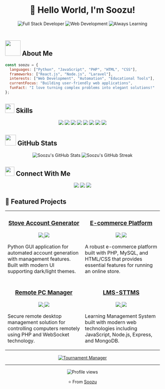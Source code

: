# <div align="center">👋 Hello World, I'm Soozu!</div>

<div align="center">
  <img src="https://img.shields.io/badge/Developer-Full%20Stack-blue?style=for-the-badge" alt="Full Stack Developer"/>
  <img src="https://img.shields.io/badge/Focus-Web%20Development-orange?style=for-the-badge" alt="Web Development"/>
  <img src="https://img.shields.io/badge/Status-Always%20Learning-success?style=for-the-badge" alt="Always Learning"/>
</div>

<br/>

## <img src="https://media.giphy.com/media/VgCDAzcKvsR6OM0uWg/giphy.gif" width="50"> About Me

```javascript
const soozu = {
  languages: ["Python", "JavaScript", "PHP", "HTML", "CSS"],
  frameworks: ["React.js", "Node.js", "Laravel"],
  interests: ["Web Development", "Automation", "Educational Tools"],
  currentFocus: "Building user-friendly web applications",
  funFact: "I love turning complex problems into elegant solutions!"
};
```

## <img src="https://media.giphy.com/media/WUlplcMpOCEmTGBtBW/giphy.gif" width="30"> Skills

<div align="center">
  <img src="https://img.shields.io/badge/Python-3776AB?style=for-the-badge&logo=python&logoColor=white" />
  <img src="https://img.shields.io/badge/React-20232A?style=for-the-badge&logo=react&logoColor=61DAFB" />
  <img src="https://img.shields.io/badge/PHP-777BB4?style=for-the-badge&logo=php&logoColor=white" />
  <img src="https://img.shields.io/badge/JavaScript-F7DF1E?style=for-the-badge&logo=javascript&logoColor=black" />
  <img src="https://img.shields.io/badge/HTML5-E34F26?style=for-the-badge&logo=html5&logoColor=white" />
  <img src="https://img.shields.io/badge/CSS3-1572B6?style=for-the-badge&logo=css3&logoColor=white" />
  <img src="https://img.shields.io/badge/Git-F05032?style=for-the-badge&logo=git&logoColor=white" />
  <img src="https://img.shields.io/badge/MySQL-00000F?style=for-the-badge&logo=mysql&logoColor=white" />
</div>

## <img src="https://media.giphy.com/media/j2pOGeGYKe2xCCKwfi/giphy.gif" width="35"> GitHub Stats

<div align="center">
  <img src="https://github-readme-stats.vercel.app/api?username=Soozu&show_icons=true&theme=radical" alt="Soozu's GitHub Stats" />
  <img src="https://github-readme-streak-stats.herokuapp.com/?user=Soozu&theme=radical" alt="Soozu's GitHub Streak" />
</div>

## <img src="https://media.giphy.com/media/LnQjpWaON8nhr21vNW/giphy.gif" width="30"> Connect With Me

<div align="center">
  <a href="#"><img src="https://img.shields.io/badge/LinkedIn-0077B5?style=for-the-badge&logo=linkedin&logoColor=white" /></a>
  <a href="https://www.instagram.com/soozuu1/"><img src="https://img.shields.io/badge/Instagram-E4405F?style=for-the-badge&logo=instagram&logoColor=white" /></a>
  <a href="https://soozu.vercel.app/"><img src="https://img.shields.io/badge/Portfolio-000000?style=for-the-badge&logo=vercel&logoColor=white" /></a>
</div>

## 🚀 Featured Projects

<table>
  <tr>
    <td width="50%">
      <h3 align="center"><a href="https://github.com/Soozu/stove-account-generator">Stove Account Generator</a></h3>
      <p align="center">
        <a href="https://github.com/Soozu/stove-account-generator" target="_blank">
          <img src="https://img.shields.io/badge/Code-Python-informational?style=flat&logo=python&logoColor=white&color=2bbc8a" />
        </a>
        <a href="https://github.com/Soozu/stove-account-generator" target="_blank">
          <img src="https://img.shields.io/badge/Tools-Automation-informational?style=flat&logo=selenium&logoColor=white&color=2bbc8a" />
        </a>
      </p>
      <p>Python GUI application for automated account generation with management features. Built with modern UI supporting dark/light themes.</p>
    </td>
    <td width="50%">
      <h3 align="center"><a href="https://github.com/Soozu/ecommerce">E-commerce Platform</a></h3>
      <p align="center">
        <a href="https://github.com/Soozu/ecommerce" target="_blank">
          <img src="https://img.shields.io/badge/Code-PHP-informational?style=flat&logo=php&logoColor=white&color=2bbc8a" />
        </a>
        <a href="https://github.com/Soozu/ecommerce" target="_blank">
          <img src="https://img.shields.io/badge/DB-MySQL-informational?style=flat&logo=mysql&logoColor=white&color=2bbc8a" />
        </a>
      </p>
      <p>A robust e-commerce platform built with PHP, MySQL, and HTML/CSS that provides essential features for running an online store.</p>
    </td>
  </tr>
  <tr>
    <td width="50%">
      <h3 align="center"><a href="https://github.com/Soozu/Remote-pc">Remote PC Manager</a></h3>
      <p align="center">
        <a href="https://github.com/Soozu/Remote-pc" target="_blank">
          <img src="https://img.shields.io/badge/Code-PHP-informational?style=flat&logo=php&logoColor=white&color=2bbc8a" />
        </a>
        <a href="https://github.com/Soozu/Remote-pc" target="_blank">
          <img src="https://img.shields.io/badge/Tech-WebSocket-informational?style=flat&logo=websocket&logoColor=white&color=2bbc8a" />
        </a>
      </p>
      <p>Secure remote desktop management solution for controlling computers remotely using PHP and WebSocket technology.</p>
    </td>
    <td width="50%">
      <h3 align="center"><a href="https://github.com/Soozu/LMS-STTMS">LMS-STTMS</a></h3>
      <p align="center">
        <a href="https://github.com/Soozu/LMS-STTMS" target="_blank">
          <img src="https://img.shields.io/badge/Code-JavaScript-informational?style=flat&logo=javascript&logoColor=white&color=2bbc8a" />
        </a>
        <a href="https://github.com/Soozu/LMS-STTMS" target="_blank">
          <img src="https://img.shields.io/badge/Stack-MERN-informational?style=flat&logo=mongodb&logoColor=white&color=2bbc8a" />
        </a>
      </p>
      <p>Learning Management System built with modern web technologies including JavaScript, Node.js, Express, and MongoDB.</p>
    </td>
  </tr>
</table>

<div align="center">
  <a href="https://github.com/Soozu/Tournamenr-manager">
    <img src="https://img.shields.io/badge/Tournament%20Manager-View%20Project-blue?style=for-the-badge&logo=github" alt="Tournament Manager"/>
  </a>
</div>

---

<div align="center">
  <img src="https://komarev.com/ghpvc/?username=Soozu&style=flat-square&color=blue" alt="Profile views"/>
  
  ⭐️ From [Soozu](https://github.com/Soozu) 
</div> 
